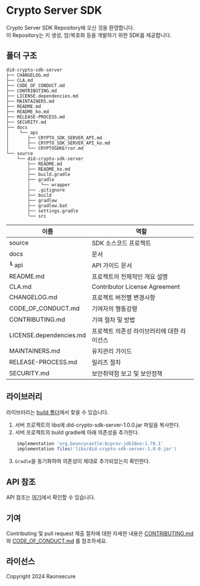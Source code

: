 # Crypto Server SDK

Crypto Server SDK Repository에 오신 것을 환영합니다. <br> 이 Repository는 키 생성, 암/복호화 등을 개발하기 위한 SDK를 제공합니다.

## 폴더 구조
```
did-crypto-sdk-server
├── CHANGELOG.md
├── CLA.md
├── CODE_OF_CONDUCT.md
├── CONTRIBUTING.md
├── LICENSE.dependencies.md
├── MAINTAINERS.md
├── README.md
├── README_ko.md
├── RELEASE-PROCESS.md
├── SECURITY.md
├── docs
│    └── api
│       ├── CRYPTO_SDK_SERVER_API.md
│       ├── CRYPTO_SDK_SERVER_API_ko.md
│       └── CRYPTOSDKError.md
└── source
    └── did-crypto-sdk-server
        ├── README.md
        ├── README_ko.md
        ├── build.gradle
        ├── gradle
        │    └── wrapper
        ├── .gitignore
        ├── build
        ├── gradlew        
        ├── gradlew.bat
        ├── settings.gradle
        └── src
```

|  이름 |         역할                    |
| ------- | ------------------------------------ |
| source  |  SDK 소스코드 프로젝트             |
| docs  |   문서            |
| ┖ api  |  API 가이드 문서          |
| README.md  |  프로젝트의 전체적인 개요 설명            |
| CLA.md             | Contributor License Agreement                |
| CHANGELOG.md| 프로젝트 버전별 변경사항           |
| CODE_OF_CONDUCT.md| 기여자의 행동강령            |
| CONTRIBUTING.md| 기여 절차 및 방법           |
| LICENSE.dependencies.md| 프로젝트 의존성 라이브러리에 대한 라이선스            |
| MAINTAINERS.md          | 유지관리 가이드              |
| RELEASE-PROCESS.md      | 릴리즈 절차                                |
| SECURITY.md| 보안취약점 보고 및 보안정책            | 

## 라이브러리

라이브러리는 [build 폴더](did-crypto-sdk-server/source/did-crypto-sdk-server/build/libs)에서 찾을 수 있습니다.

1. 서버 프로젝트의 libs에 did-crypto-sdk-server-1.0.0.jar 파일을 복사한다.
2. 서버 프로젝트의 build gradle에 아래 의존성을 추가한다.

```groovy
    implementation 'org.bouncycastle:bcprov-jdk18on:1.78.1' 
    implementation files('libs/did-crypto-sdk-server-1.0.0.jar')
```
3. `Gradle`을 동기화하여 의존성이 제대로 추가되었는지 확인한다.

## API 참조

API 참조는 [여기](docs/CRYPTO_SDK-SERVER_API_ko.md)에서 확인할 수 있습니다.

## 기여

Contributing 및 pull request 제출 절차에 대한 자세한 내용은 [CONTRIBUTING.md](CONTRIBUTING.md)와 [CODE_OF_CONDUCT.md](CODE_OF_CONDUCT.md) 를 참조하세요.

## 라이선스
Copyright 2024 Raonsecure


